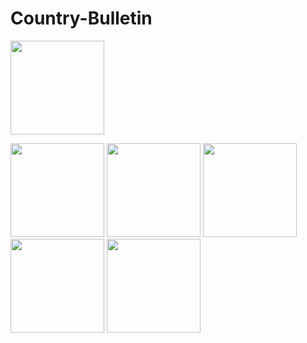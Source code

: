 # Country-Bulletin
 <img src="https://github.com/gaurav-ag10/Country-Bulletin/blob/master/Icon.png" width="150" />

<p float="left">
  <img src="https://github.com/gaurav-ag10/Country-Bulletin/blob/master/Screenshots/Screenshot%201.png" width="150" />
  <img src="https://github.com/gaurav-ag10/Country-Bulletin/blob/master/Screenshots/Screenshot%202.png" width="150" /> 
  <img src="https://github.com/gaurav-ag10/Country-Bulletin/blob/master/Screenshots/Screenshot%202-1.png" width="150" />
  <img src="https://github.com/gaurav-ag10/Country-Bulletin/blob/master/Screenshots/Screenshot%203.png" width="150" />
  <img src="https://github.com/gaurav-ag10/Country-Bulletin/blob/master/Screenshots/Screenshot%204.png" width="150" />
</p>
